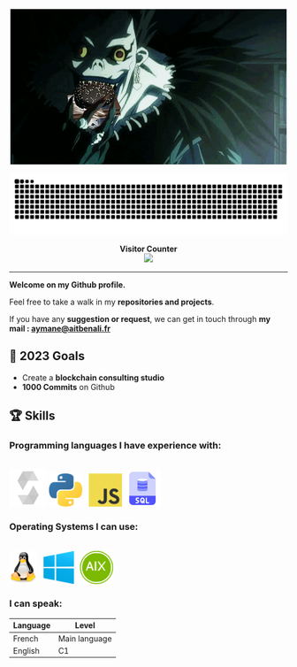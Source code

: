 <div align="center">
  <img src="./sources/death.gif" alt="Animation" />
</div>

<a align="center" href=#><img src="./sources/contributions.svg"></a>

<p align="center"> 
  <b>Visitor Counter</b>
  <br>
  <img src="https://profile-counter.glitch.me/0xAymane/count.svg" />
</p>

***

**Welcome on my Github profile.**

Feel free to take a walk in my **repositories and projects**.

If you have any **suggestion or request**, we can get in touch through **my mail : aymane@aitbenali.fr**

## 🎯 2023 Goals

- Create a **blockchain consulting studio**
- **1000 Commits** on Github

## 🏆 Skills

### Programming languages I have experience with:

<br>

<div>
  <img src="./sources/solidity.png" alt="Solidity" height="68" />
  <img src="./sources/python.png" alt="Python" height="60" />
  &nbsp
  <img src="./sources/javascript.png" alt="Javascript" height="60" />
  <img src="./sources/sql2.png" alt="SQL" height="66" />
</div>

### Operating Systems I can use:

<br>

<div>
  <img src="./sources/linux.png" alt="Linux" height="60" />
  &nbsp
  <img src="./sources/windows.png" alt="Windows" height="60" />
  &nbsp
  <img src="./sources/aix.png" alt="AIX" height="60" />
</div>

### I can speak:

Language | Level
-------- | --------
French   | Main language
English  | C1